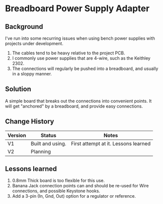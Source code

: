 # Breadboard Power Supply Adapter

## Background
I've run into some recurring issues when using bench power supplies with projects under development.  
1. The cables tend to be heavy relative to the project PCB.  
2. I commonly use power supplies that are 4-wire, such as the Keithley 2302.
3. The connections will regularly be pushed into a breadboard, and usually in a sloppy manner.

## Solution
A simple board that breaks out the connections into convenient points.  It will get "anchored" by a breadboard, and provide easy connections.

## Change History

| Version | Status | Notes |
| ------- | ------ | ----- |
| V1      | Built and using.  | First attempt at it.  Lessons learned |
| V2      | Planning |  |

## Lessons learned

1. 0.8mm Thick board is too flexible for this use.
1. Banana Jack connection points can and should be re-used for Wire connections, and possible Keystone hooks.  
1. Add a 3-pin (In, Gnd, Out) option for a regulator or reference.  
